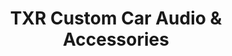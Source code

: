 ---
title: "TXR Custom Car Audio & Accessories"
url: /austin/txr-custom-car-audio-and-accessories/
shop: electronics
---
